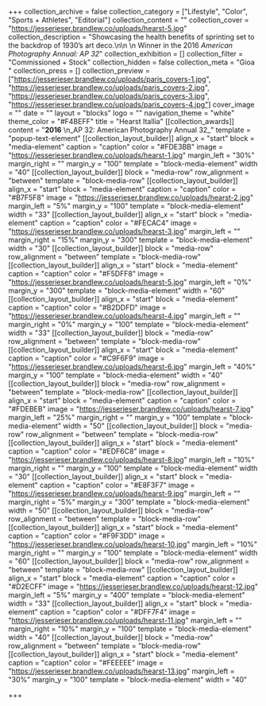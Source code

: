 +++
collection_archive = false
collection_category = ["Lifestyle", "Color", "Sports + Athletes", "Editorial"]
collection_content = ""
collection_cover = "https://jesserieser.brandlew.co/uploads/hearst-5.jpg"
collection_description = "Showcasing the health benefits of sprinting set to the backdrop of 1930’s art deco.\n\n  \n Winner in the 2016 _American Photography Annual: AP 32_"
collection_exhibition = []
collection_filter = "Commissioned + Stock"
collection_hidden = false
collection_meta = "Gioa "
collection_press = []
collection_preview = ["https://jesserieser.brandlew.co/uploads/paris_covers-1.jpg", "https://jesserieser.brandlew.co/uploads/paris_covers-2.jpg", "https://jesserieser.brandlew.co/uploads/paris_covers-3.jpg", "https://jesserieser.brandlew.co/uploads/paris_covers-4.jpg"]
cover_image = ""
date = ""
layout = "blocks"
logo = ""
navigation_theme = "white"
theme_color = "#F4BEFF"
title = "Hearst Itallia"
[[collection_awards]]
content = "**2016**  \n_AP 32: American Photography Annual 32_"
template = "popup-text-element"
[[collection_layout_builder]]
align_x = "start"
block = "media-element"
caption = "caption"
color = "#FDE3BB"
image = "https://jesserieser.brandlew.co/uploads/hearst-1.jpg"
margin_left = "30%"
margin_right = ""
margin_y = "100"
template = "block-media-element"
width = "40"
[[collection_layout_builder]]
block = "media-row"
row_alignment = "between"
template = "block-media-row"
[[collection_layout_builder]]
align_x = "start"
block = "media-element"
caption = "caption"
color = "#B7F5F8"
image = "https://jesserieser.brandlew.co/uploads/hearst-2.jpg"
margin_left = "5%"
margin_y = "100"
template = "block-media-element"
width = "33"
[[collection_layout_builder]]
align_x = "start"
block = "media-element"
caption = "caption"
color = "#FECAC4"
image = "https://jesserieser.brandlew.co/uploads/hearst-3.jpg"
margin_left = ""
margin_right = "15%"
margin_y = "300"
template = "block-media-element"
width = "30"
[[collection_layout_builder]]
block = "media-row"
row_alignment = "between"
template = "block-media-row"
[[collection_layout_builder]]
align_x = "start"
block = "media-element"
caption = "caption"
color = "#F5DFF8"
image = "https://jesserieser.brandlew.co/uploads/hearst-5.jpg"
margin_left = "0%"
margin_y = "300"
template = "block-media-element"
width = "60"
[[collection_layout_builder]]
align_x = "start"
block = "media-element"
caption = "caption"
color = "#B2DDFD"
image = "https://jesserieser.brandlew.co/uploads/hearst-4.jpg"
margin_left = ""
margin_right = "0%"
margin_y = "100"
template = "block-media-element"
width = "33"
[[collection_layout_builder]]
block = "media-row"
row_alignment = "between"
template = "block-media-row"
[[collection_layout_builder]]
align_x = "start"
block = "media-element"
caption = "caption"
color = "#C9F6F9"
image = "https://jesserieser.brandlew.co/uploads/hearst-6.jpg"
margin_left = "40%"
margin_y = "100"
template = "block-media-element"
width = "40"
[[collection_layout_builder]]
block = "media-row"
row_alignment = "between"
template = "block-media-row"
[[collection_layout_builder]]
align_x = "start"
block = "media-element"
caption = "caption"
color = "#FDEBEB"
image = "https://jesserieser.brandlew.co/uploads/hearst-7.jpg"
margin_left = "25%"
margin_right = ""
margin_y = "100"
template = "block-media-element"
width = "50"
[[collection_layout_builder]]
block = "media-row"
row_alignment = "between"
template = "block-media-row"
[[collection_layout_builder]]
align_x = "start"
block = "media-element"
caption = "caption"
color = "#EDF6C8"
image = "https://jesserieser.brandlew.co/uploads/hearst-8.jpg"
margin_left = "10%"
margin_right = ""
margin_y = "100"
template = "block-media-element"
width = "30"
[[collection_layout_builder]]
align_x = "start"
block = "media-element"
caption = "caption"
color = "#E8F3F7"
image = "https://jesserieser.brandlew.co/uploads/hearst-9.jpg"
margin_left = ""
margin_right = "5%"
margin_y = "300"
template = "block-media-element"
width = "50"
[[collection_layout_builder]]
block = "media-row"
row_alignment = "between"
template = "block-media-row"
[[collection_layout_builder]]
align_x = "start"
block = "media-element"
caption = "caption"
color = "#F9F3DD"
image = "https://jesserieser.brandlew.co/uploads/hearst-10.jpg"
margin_left = "10%"
margin_right = ""
margin_y = "100"
template = "block-media-element"
width = "60"
[[collection_layout_builder]]
block = "media-row"
row_alignment = "between"
template = "block-media-row"
[[collection_layout_builder]]
align_x = "start"
block = "media-element"
caption = "caption"
color = "#D2ECFF"
image = "https://jesserieser.brandlew.co/uploads/hearst-12.jpg"
margin_left = "5%"
margin_y = "400"
template = "block-media-element"
width = "33"
[[collection_layout_builder]]
align_x = "start"
block = "media-element"
caption = "caption"
color = "#DFF7F4"
image = "https://jesserieser.brandlew.co/uploads/hearst-11.jpg"
margin_left = ""
margin_right = "10%"
margin_y = "100"
template = "block-media-element"
width = "40"
[[collection_layout_builder]]
block = "media-row"
row_alignment = "between"
template = "block-media-row"
[[collection_layout_builder]]
align_x = "start"
block = "media-element"
caption = "caption"
color = "#FEEEEE"
image = "https://jesserieser.brandlew.co/uploads/hearst-13.jpg"
margin_left = "30%"
margin_y = "100"
template = "block-media-element"
width = "40"

+++
